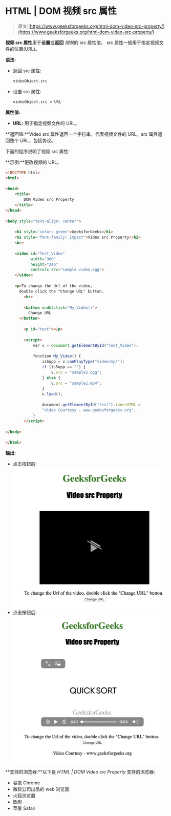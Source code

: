 # HTML | DOM 视频 src 属性

> 原文:[https://www.geeksforgeeks.org/html-dom-video-src-property/](https://www.geeksforgeeks.org/html-dom-video-src-property/)

**视频 src 属性**用于**设置**或**返回** *视频*的 src 属性值。
src 属性一般用于指定视频文件的位置(URL)。

**语法:**

*   返回 src 属性:

    ```html
    videoObject.src
    ```

*   设置 src 属性:

    ```html
    videoObject.src = URL
    ```

**属性值:**

*   **URL:** 用于指定视频文件的 URL。

**返回值:**Video src 属性返回一个字符串，代表视频文件的 URL。src 属性返回整个 URL，包括协议。

下面的程序说明了视频 src 属性:

**示例:**更改视频的 URL。

```html
<!DOCTYPE html>
<html>

<head>
    <title>
        DOM Video src Property
    </title>
</head>

<body style="text-align: center">

    <h1 style="color: green">GeeksforGeeks</h1>
    <h2 style="font-family: Impact">Video src Property</h2>
    <br>

    <video id="Test_Video"
           width="360"
           height="240"
           controls src="sample video.ogg">
    </video>

    <p>To change the Url of the video,
      double click the "Change URL" button.
        <br>

        <button ondblclick="My_Video()">
          Change URL
      </button>

        <p id="test"></p>

        <script>
            var v = document.getElementById("Test_Video");

            function My_Video() {
                isSupp = v.canPlayType("video/mp4");
                if (isSupp == "") {
                    v.src = "sample2.ogg";
                } else {
                    v.src = "sample2.mp4";
                }
                v.load();

                document.getElementById("test").innerHTML = 
                "Video Courtesy - www.geeksforgeeks.org";
            }
        </script>

</body>

</html>
```

**输出:**

*   点击按钮前:
    ![](img/df32220fac3dce0917bc6ebdefd252ca.png)
*   点击按钮后:
    ![](img/febd9c03b43be10e0ec5fb1e94263be4.png)

**支持的浏览器:**以下是 *HTML | DOM Video src Property* 支持的浏览器:

*   谷歌 Chrome
*   微软公司出品的 web 浏览器
*   火狐浏览器
*   歌剧
*   苹果 Safari